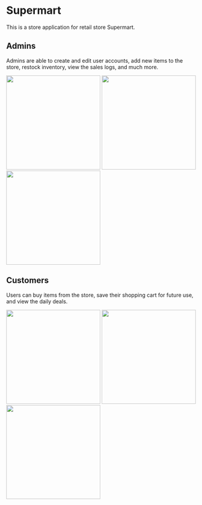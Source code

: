 # Supermart
This is a store application for retail store Supermart. 

## Admins
Admins are able to create and edit user accounts, add new items to the store, restock inventory, view the sales logs, and much more.

<img src="https://github.com/TayyabDev/Supermart/blob/master/admin2.png" width="250"> <img src="https://github.com/TayyabDev/Supermart/blob/master/admin1.png" width="250"> <img src="https://github.com/TayyabDev/Supermart/blob/master/admin3.png" width="250"> 

## Customers
Users can buy items from the store, save their shopping cart for future use, and view the daily deals.

<img src="https://github.com/TayyabDev/Supermart/blob/master/customer1.png" width="250"> <img src="https://github.com/TayyabDev/Supermart/blob/master/customer2.png" width="250"> <img src="https://github.com/TayyabDev/Supermart/blob/master/customer3.png" width="250"> 
